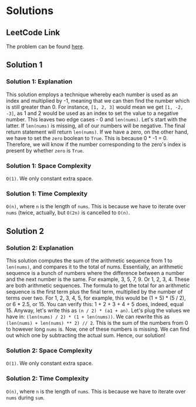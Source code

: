 # Solutions

## LeetCode Link

The problem can be found [here](https://leetcode.com/problems/missing-number/).

## Solution 1

### Solution 1: Explanation

This solution employs a technique whereby each number is used as an index
and multiplied by -1, meaning that we can then find the number which is
still greater than 0. For instance, `[1, 2, 3]` would mean we get `[1, -2, -3]`,
as 1 and 2 would be used as an index to set the value to a negative number.
This leaves two edge cases - 0 and `len(nums)`. Let's start with the latter.
If `len(nums)` is missing, all of our numbers will be negative. The final
return statement will return `len(nums)`. If we have a zero, on the other hand,
we have to set the `zero` boolean to `True`. This is because 0 \* -1 = 0.
Therefore, we will know if the number corresponding to the zero's index is
present by whether `zero` is `True`.

### Solution 1: Space Complexity

`O(1)`. We only constant extra space.

### Solution 1: Time Complexity

`O(n)`, where `n` is the length of `nums`. This is because we have to
iterate over `nums` (twice, actually, but `O(2n)` is cancelled to
`O(n)`.

## Solution 2

### Solution 2: Explanation

This solution computes the sum of the arithmetic sequence from 1 to
`len(nums)`, and compares it to the total of nums. Essentially, an
arithmetic sequence is a bunch of numbers where the difference between
a number and the next number is the same. For example, 3, 5, 7, 9. Or
1, 2, 3, 4. These are both arithmetic sequences. The formula to get the
total for an arithmetic sequence is the first term plus the final term,
multiplied by the number of terms over two. For 1, 2, 3, 4, 5, for example,
this would be (1 + 5) \* (5 / 2), or 6 \* 2.5, or 15. You can verify this:
1 + 2 + 3 + 4 + 5 does, indeed, equal 15. Anyway, let's write this as
`(n / 2) * (a1 + an)`. Let's plug the values we have in:
`(len(nums) / 2) * (1 + len(nums))`. We can rewrite this as
`(len(nums) + len(nums) ** 2) // 2`. This is the sum of the numbers from 0 to
however long `nums` is. Now, one of these numbers is missing. We can find out
which one by subtracting the actual sum. Hence, our solution!

### Solution 2: Space Complexity

`O(1)`. We only constant extra space.

### Solution 2: Time Complexity

`O(n)`, where `n` is the length of `nums`. This is because we have to
iterate over `nums` during `sum`.
